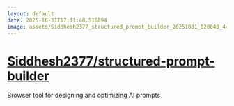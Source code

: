 ```yaml
---
layout: default
date: 2025-10-31T17:11:40.516894
image: assets/Siddhesh2377_structured_prompt_builder_20251031_020040_445_20251031_140442_04b764--20251031T150503027--cropped.png
---
```


# [Siddhesh2377/structured-prompt-builder](https://github.com/Siddhesh2377/structured-prompt-builder/)

Browser tool for designing and optimizing AI prompts
